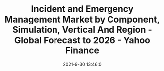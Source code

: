 ---
"title": "Incident and Emergency Management Market by Component, Simulation, Vertical And Region - Global Forecast to 2026 - Yahoo Finance"
"date": "2021-9-30 13:46:0"
"feed_name": "GOOGLENEWSINDUSTRIAL"
"feed_website": "https://news.google.com/search?q=industrial%2Bincident&hl=en-US&gl=US&ceid=US:en"
"feed_rss": "https://news.google.com/rss/search?q=industrial%2Bincident&hl=en-US&gl=US&ceid=US:en"
"link": "https://finance.yahoo.com/news/incident-emergency-management-market-component-134600680.html"
"source": "{'href': 'https://finance.yahoo.com', 'title': 'Yahoo Finance'}"
"file": "_posts/2021-1-1-3404b134e1295fe21b3b13770deb940a6a129cf9.md"
"accident": "0"
"drilling": "0"
"dead": "0"
"injured": "0"
"arrested": "0"
"where": "unknown site"
"causes": "unknown"
"place": "unknown place"
---